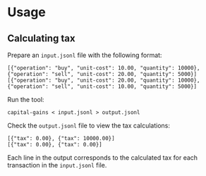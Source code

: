 # Usage

## Calculating tax

Prepare an `input.jsonl` file with the following format:

```jsonl
[{"operation": "buy", "unit-cost": 10.00, "quantity": 10000}, {"operation": "sell", "unit-cost": 20.00, "quantity": 5000}]
[{"operation": "buy", "unit-cost": 20.00, "quantity": 10000}, {"operation": "sell", "unit-cost": 10.00, "quantity": 5000}]

```

Run the tool:

```console
capital-gains < input.jsonl > output.jsonl
```

Check the `output.jsonl` file to view the tax calculations:

```jsonl
[{"tax": 0.00}, {"tax": 10000.00}]
[{"tax": 0.00}, {"tax": 0.00}]

```

Each line in the output corresponds to the calculated tax for each transaction in the `input.jsonl` file.
